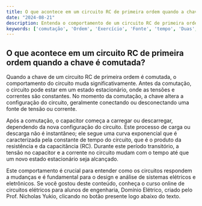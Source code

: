 ```yaml
---
title: O que acontece em um circuito RC de primeira ordem quando a chave é comutada?
date: "2024-08-21"
description: Entenda o comportamento de um circuito RC de primeira ordem após a comutação da chave.
keywords: ['comutação', 'Ordem', 'Exercício', 'Fonte', 'tempo', 'Duas', 'Circuito']
---
```


## O que acontece em um circuito RC de primeira ordem quando a chave é comutada?

Quando a chave de um circuito RC de primeira ordem é comutada, o comportamento do circuito muda significativamente. Antes da comutação, o circuito pode estar em um estado estacionário, onde as tensões e correntes são constantes. No momento da comutação, a chave altera a configuração do circuito, geralmente conectando ou desconectando uma fonte de tensão ou corrente.

Após a comutação, o capacitor começa a carregar ou descarregar, dependendo da nova configuração do circuito. Este processo de carga ou descarga não é instantâneo; ele segue uma curva exponencial que é caracterizada pela constante de tempo do circuito, que é o produto da resistência e da capacitância (RC). Durante este período transitório, a tensão no capacitor e a corrente no circuito mudam com o tempo até que um novo estado estacionário seja alcançado.

Este comportamento é crucial para entender como os circuitos respondem a mudanças e é fundamental para o design e análise de sistemas elétricos e eletrônicos. Se você gostou deste conteúdo, conheça o curso online de circuitos elétricos para alunos de engenharia, Domínio Elétrico, criado pelo Prof. Nicholas Yukio, clicando no botão presente logo abaixo do texto.
